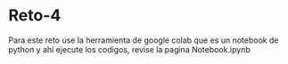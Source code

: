 # Reto-4
Para este reto use la herramienta de google colab que es un notebook de python y ahi ejecute los codigos, revise la pagina Notebook.ipynb

